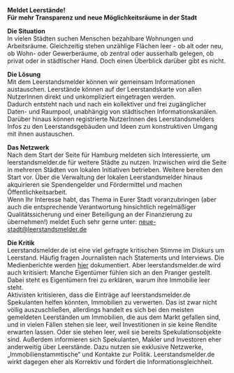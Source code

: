 **Meldet Leerstände!  
Für mehr Transparenz und neue Möglichkeitsräume in der Stadt**

**Die Situation**  
In vielen Städten suchen Menschen bezahlbare Wohnungen und Arbeitsräume. Gleichzeitig stehen unzählige Flächen leer - ob alt oder neu, ob Wohn- oder Gewerberäume, ob zentral oder ausserhalb gelegen, ob privat oder in städtischer Hand. Doch einen Überblick darüber gibt es nicht.

**Die Lösung**  
Mit dem Leerstandsmelder können wir gemeinsam Informationen austauschen. Leerstände können auf der Leerstandskarte von allen NutzerInnen direkt und unkompliziert eingetragen werden.  
Dadurch entsteht nach und nach ein kollektiver und frei zugänglicher Daten- und Raumpool, unabhängig von städtischen Informationskanälen. Darüber hinaus können registrierte NutzerInnen des Leerstandsmelders Infos zu den Leerstandsgebäuden und Ideen zum konstruktiven Umgang mit ihnen austauschen.

**Das Netzwerk**  
Nach dem Start der Seite für Hamburg meldeten sich Interessierte, um leerstandsmelder.de für weitere Städte zu nutzen. Inzwischen wird die Seite in mehreren Städten von lokalen Initiativen betrieben. Weitere bereiten den Start vor. Über die Verwaltung der lokalen Leerstandsmelder hinaus akquirieren sie Spendengelder und Fördermittel und machen Öffentlichkeitsarbeit.  
Wenn Ihr Interesse habt, das Thema in Eurer Stadt voranzubringen (aber auch die entsprechende Verantwortung hinsichtlich regelmäßiger Qualitätssicherung und einer Beteiligung an der Finanzierung zu übernehmen!) meldet Euch sehr gerne unter: neue-stadt@leerstandsmelder.de

**Die Kritik**  
Leerstandsmelder.de ist eine viel gefragte kritischen Stimme im Diskurs um Leerstand. Häufig fragen Journalisten nach Statements und Interviews. Die Medienberichte werden [hier](http://www.leerstandsmelder.de/site/press) dokumentiert. Aber leerstandsmelder.de wird auch kritisiert: Manche Eigentümer fühlen sich an den Pranger gestellt. Dabei steht es Eigentümern frei zu erklären, warum ihre Immobilie leer steht.  
Aktivisten kritisieren, dass die Einträge auf leerstandsmelder.de Spekulanten helfen könnten, Immobilien zu verwerten. Das ist zwar nicht völlig auszuschließen, allerdings handelt es sich bei den meisten gemeldeten Leerständen um Immobilien, die aus dem Markt gefallen sind, und in vielen Fällen stehen sie leer, weil Investitionen in sie keine Rendite erwarten lassen. Oder sie stehen leer, weil sie bereits Spekulationsobjekte sind. Außerdem informieren sich Spekulanten, Makler und Investoren eher anderweitig über Leerstände. Dazu nutzen sie exklusive Netzwerke, „Immobilienstammtische“ und Kontakte zur Politik. Leerstandsmelder.de wirkt dagegen eher als Korrektiv und fördert die Informationsgleichheit.
